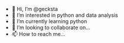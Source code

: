 - 👋 Hi, I’m @gecksta
- 👀 I’m interested in python and data analysis
- 🌱 I’m currently learning python
- 💞️ I’m looking to collaborate on...
- 📫 How to reach me...

<!---
gecksta/gecksta is a ✨ special ✨ repository because its `README.md` (this file) appears on your GitHub profile.
You can click the Preview link to take a look at your changes.
--->
